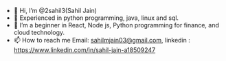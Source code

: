 - 👋 Hi, I’m @2sahil3(Sahil Jain)
- 👀 Experienced in python programming, java, linux and sql.
- 🌱 I’m a beginner in React, Node js, Python programming for finance, and cloud technology.
- 📫 How to reach me Email: sahilmjain03@gmail.com, linkedin : https://www.linkedin.com/in/sahil-jain-a18509247

<!---
2sahil3/2sahil3 is a ✨ special ✨ repository because its `README.md` (this file) appears on your GitHub profile.
You can click the Preview link to take a look at your changes.
--->
